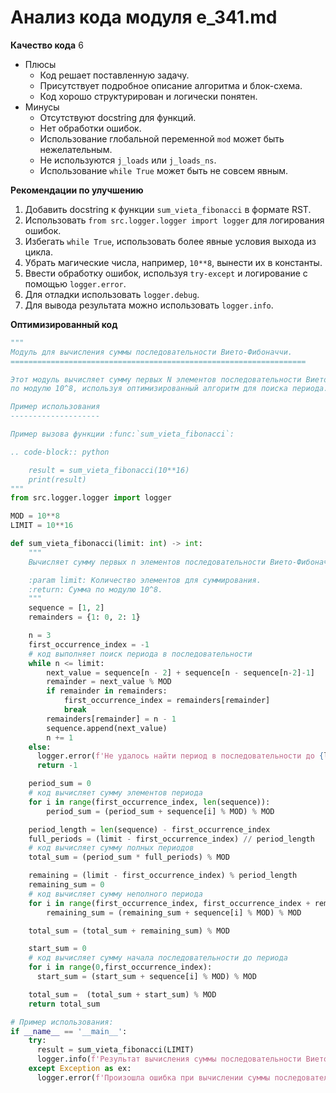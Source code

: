 # Анализ кода модуля e_341.md

**Качество кода**
6
- Плюсы
    - Код решает поставленную задачу.
    - Присутствует подробное описание алгоритма и блок-схема.
    - Код хорошо структурирован и логически понятен.
- Минусы
    - Отсутствуют docstring для функций.
    - Нет обработки ошибок.
    - Использование глобальной переменной `mod` может быть нежелательным.
    - Не используются `j_loads` или `j_loads_ns`.
    - Использование `while True` может быть не совсем явным.

**Рекомендации по улучшению**
1.  Добавить docstring к функции `sum_vieta_fibonacci` в формате RST.
2.  Использовать `from src.logger.logger import logger` для логирования ошибок.
3.  Избегать `while True`, использовать более явные условия выхода из цикла.
4.  Убрать магические числа, например, `10**8`, вынести их в константы.
5.  Ввести обработку ошибок, используя `try-except` и логирование с помощью `logger.error`.
6.  Для отладки использовать `logger.debug`.
7.  Для вывода результата можно использовать `logger.info`.

**Оптимизированный код**

```python
"""
Модуль для вычисления суммы последовательности Вието-Фибоначчи.
==================================================================

Этот модуль вычисляет сумму первых N элементов последовательности Вието-Фибоначчи
по модулю 10^8, используя оптимизированный алгоритм для поиска периода.

Пример использования
--------------------

Пример вызова функции :func:`sum_vieta_fibonacci`:

.. code-block:: python

    result = sum_vieta_fibonacci(10**16)
    print(result)
"""
from src.logger.logger import logger

MOD = 10**8
LIMIT = 10**16

def sum_vieta_fibonacci(limit: int) -> int:
    """
    Вычисляет сумму первых n элементов последовательности Вието-Фибоначчи по модулю 10^8.

    :param limit: Количество элементов для суммирования.
    :return: Сумма по модулю 10^8.
    """
    sequence = [1, 2]
    remainders = {1: 0, 2: 1}

    n = 3
    first_occurrence_index = -1
    # код выполняет поиск периода в последовательности
    while n <= limit:
        next_value = sequence[n - 2] + sequence[n - sequence[n-2]-1]
        remainder = next_value % MOD
        if remainder in remainders:
            first_occurrence_index = remainders[remainder]
            break
        remainders[remainder] = n - 1
        sequence.append(next_value)
        n += 1
    else:
      logger.error(f'Не удалось найти период в последовательности до {limit=}')
      return -1

    period_sum = 0
    # код вычисляет сумму элементов периода
    for i in range(first_occurrence_index, len(sequence)):
        period_sum = (period_sum + sequence[i] % MOD) % MOD

    period_length = len(sequence) - first_occurrence_index
    full_periods = (limit - first_occurrence_index) // period_length
    # код вычисляет сумму полных периодов
    total_sum = (period_sum * full_periods) % MOD

    remaining = (limit - first_occurrence_index) % period_length
    remaining_sum = 0
    # код вычисляет сумму неполного периода
    for i in range(first_occurrence_index, first_occurrence_index + remaining):
        remaining_sum = (remaining_sum + sequence[i] % MOD) % MOD

    total_sum = (total_sum + remaining_sum) % MOD

    start_sum = 0
    # код вычисляет сумму начала последовательности до периода
    for i in range(0,first_occurrence_index):
      start_sum = (start_sum + sequence[i] % MOD) % MOD

    total_sum =  (total_sum + start_sum) % MOD
    return total_sum

# Пример использования:
if __name__ == '__main__':
    try:
      result = sum_vieta_fibonacci(LIMIT)
      logger.info(f'Результат вычисления суммы последовательности Вието-Фибоначчи: {result}')
    except Exception as ex:
      logger.error(f'Произошла ошибка при вычислении суммы последовательности Вието-Фибоначчи: {ex}')
```